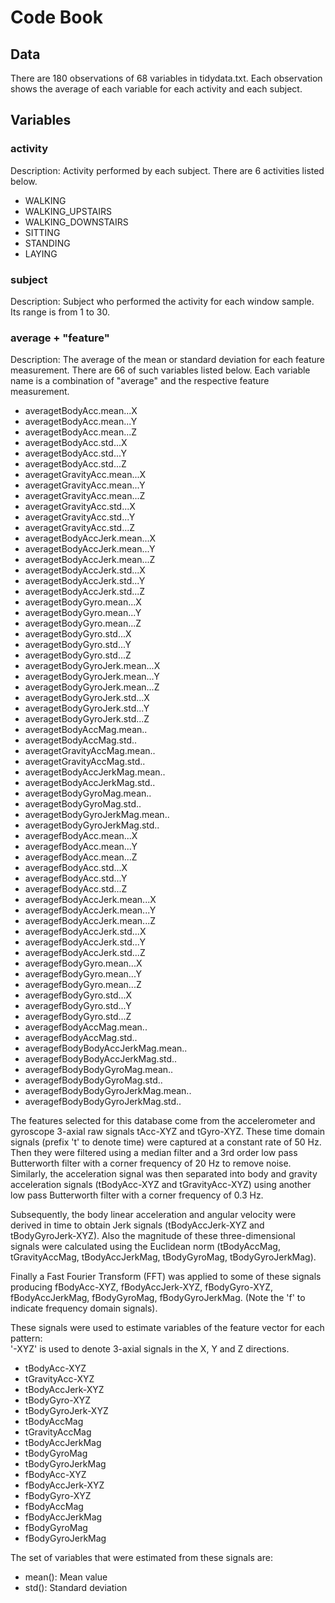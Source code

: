 # Code Book

## Data
There are 180 observations of 68 variables in tidydata.txt. Each observation shows the average of each variable for each activity and each subject.

## Variables
### activity
Description: Activity performed by each subject. There are 6 activities listed below.
* WALKING
* WALKING_UPSTAIRS
* WALKING_DOWNSTAIRS
* SITTING
* STANDING
* LAYING

### subject
Description: Subject who performed the activity for each window sample. Its range is from 1 to 30.

### average + "feature"
Description: The average of the mean or standard deviation for each feature measurement. There are 66 of such variables listed below. Each variable name is a combination of "average" and the respective feature measurement.
* averagetBodyAcc.mean...X
* averagetBodyAcc.mean...Y
* averagetBodyAcc.mean...Z
* averagetBodyAcc.std...X
* averagetBodyAcc.std...Y
* averagetBodyAcc.std...Z
* averagetGravityAcc.mean...X
* averagetGravityAcc.mean...Y
* averagetGravityAcc.mean...Z
* averagetGravityAcc.std...X
* averagetGravityAcc.std...Y
* averagetGravityAcc.std...Z
* averagetBodyAccJerk.mean...X
* averagetBodyAccJerk.mean...Y
* averagetBodyAccJerk.mean...Z
* averagetBodyAccJerk.std...X
* averagetBodyAccJerk.std...Y
* averagetBodyAccJerk.std...Z
* averagetBodyGyro.mean...X
* averagetBodyGyro.mean...Y
* averagetBodyGyro.mean...Z
* averagetBodyGyro.std...X
* averagetBodyGyro.std...Y
* averagetBodyGyro.std...Z
* averagetBodyGyroJerk.mean...X
* averagetBodyGyroJerk.mean...Y
* averagetBodyGyroJerk.mean...Z
* averagetBodyGyroJerk.std...X
* averagetBodyGyroJerk.std...Y
* averagetBodyGyroJerk.std...Z
* averagetBodyAccMag.mean..
* averagetBodyAccMag.std..
* averagetGravityAccMag.mean..
* averagetGravityAccMag.std..
* averagetBodyAccJerkMag.mean..
* averagetBodyAccJerkMag.std..
* averagetBodyGyroMag.mean..
* averagetBodyGyroMag.std..
* averagetBodyGyroJerkMag.mean..
* averagetBodyGyroJerkMag.std..
* averagefBodyAcc.mean...X
* averagefBodyAcc.mean...Y
* averagefBodyAcc.mean...Z
* averagefBodyAcc.std...X
* averagefBodyAcc.std...Y
* averagefBodyAcc.std...Z
* averagefBodyAccJerk.mean...X
* averagefBodyAccJerk.mean...Y
* averagefBodyAccJerk.mean...Z
* averagefBodyAccJerk.std...X
* averagefBodyAccJerk.std...Y
* averagefBodyAccJerk.std...Z
* averagefBodyGyro.mean...X
* averagefBodyGyro.mean...Y
* averagefBodyGyro.mean...Z
* averagefBodyGyro.std...X
* averagefBodyGyro.std...Y
* averagefBodyGyro.std...Z
* averagefBodyAccMag.mean..
* averagefBodyAccMag.std..
* averagefBodyBodyAccJerkMag.mean..
* averagefBodyBodyAccJerkMag.std..
* averagefBodyBodyGyroMag.mean..
* averagefBodyBodyGyroMag.std..
* averagefBodyBodyGyroJerkMag.mean..
* averagefBodyBodyGyroJerkMag.std..

The features selected for this database come from the accelerometer and gyroscope 3-axial raw signals tAcc-XYZ and tGyro-XYZ. These time domain signals (prefix 't' to denote time) were captured at a constant rate of 50 Hz. Then they were filtered using a median filter and a 3rd order low pass Butterworth filter with a corner frequency of 20 Hz to remove noise. Similarly, the acceleration signal was then separated into body and gravity acceleration signals (tBodyAcc-XYZ and tGravityAcc-XYZ) using another low pass Butterworth filter with a corner frequency of 0.3 Hz. 

Subsequently, the body linear acceleration and angular velocity were derived in time to obtain Jerk signals (tBodyAccJerk-XYZ and tBodyGyroJerk-XYZ). Also the magnitude of these three-dimensional signals were calculated using the Euclidean norm (tBodyAccMag, tGravityAccMag, tBodyAccJerkMag, tBodyGyroMag, tBodyGyroJerkMag). 

Finally a Fast Fourier Transform (FFT) was applied to some of these signals producing fBodyAcc-XYZ, fBodyAccJerk-XYZ, fBodyGyro-XYZ, fBodyAccJerkMag, fBodyGyroMag, fBodyGyroJerkMag. (Note the 'f' to indicate frequency domain signals). 

These signals were used to estimate variables of the feature vector for each pattern:  
'-XYZ' is used to denote 3-axial signals in the X, Y and Z directions.

* tBodyAcc-XYZ
* tGravityAcc-XYZ
* tBodyAccJerk-XYZ
* tBodyGyro-XYZ
* tBodyGyroJerk-XYZ
* tBodyAccMag
* tGravityAccMag
* tBodyAccJerkMag
* tBodyGyroMag
* tBodyGyroJerkMag
* fBodyAcc-XYZ
* fBodyAccJerk-XYZ
* fBodyGyro-XYZ
* fBodyAccMag
* fBodyAccJerkMag
* fBodyGyroMag
* fBodyGyroJerkMag

The set of variables that were estimated from these signals are: 

* mean(): Mean value
* std(): Standard deviation
